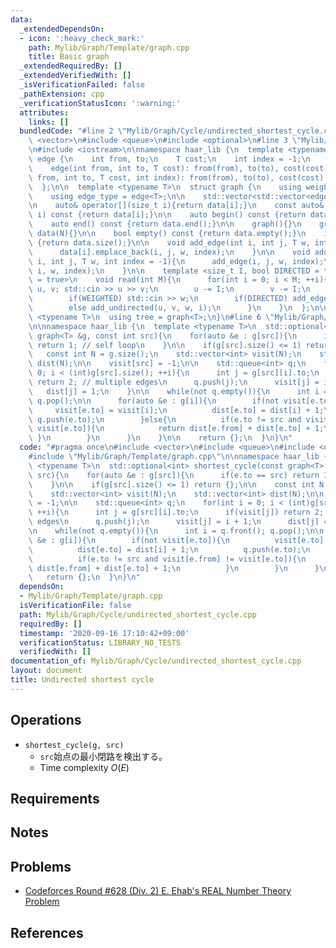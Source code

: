 ```yaml
---
data:
  _extendedDependsOn:
  - icon: ':heavy_check_mark:'
    path: Mylib/Graph/Template/graph.cpp
    title: Basic graph
  _extendedRequiredBy: []
  _extendedVerifiedWith: []
  _isVerificationFailed: false
  _pathExtension: cpp
  _verificationStatusIcon: ':warning:'
  attributes:
    links: []
  bundledCode: "#line 2 \"Mylib/Graph/Cycle/undirected_shortest_cycle.cpp\"\n#include\
    \ <vector>\n#include <queue>\n#include <optional>\n#line 3 \"Mylib/Graph/Template/graph.cpp\"\
    \n#include <iostream>\n\nnamespace haar_lib {\n  template <typename T>\n  struct\
    \ edge {\n    int from, to;\n    T cost;\n    int index = -1;\n    edge(){}\n\
    \    edge(int from, int to, T cost): from(from), to(to), cost(cost){}\n    edge(int\
    \ from, int to, T cost, int index): from(from), to(to), cost(cost), index(index){}\n\
    \  };\n\n  template <typename T>\n  struct graph {\n    using weight_type = T;\n\
    \    using edge_type = edge<T>;\n\n    std::vector<std::vector<edge<T>>> data;\n\
    \n    auto& operator[](size_t i){return data[i];}\n    const auto& operator[](size_t\
    \ i) const {return data[i];}\n\n    auto begin() const {return data.begin();}\n\
    \    auto end() const {return data.end();}\n\n    graph(){}\n    graph(int N):\
    \ data(N){}\n\n    bool empty() const {return data.empty();}\n    int size() const\
    \ {return data.size();}\n\n    void add_edge(int i, int j, T w, int index = -1){\n\
    \      data[i].emplace_back(i, j, w, index);\n    }\n\n    void add_undirected(int\
    \ i, int j, T w, int index = -1){\n      add_edge(i, j, w, index);\n      add_edge(j,\
    \ i, w, index);\n    }\n\n    template <size_t I, bool DIRECTED = true, bool WEIGHTED\
    \ = true>\n    void read(int M){\n      for(int i = 0; i < M; ++i){\n        int\
    \ u, v; std::cin >> u >> v;\n        u -= I;\n        v -= I;\n        T w = 1;\n\
    \        if(WEIGHTED) std::cin >> w;\n        if(DIRECTED) add_edge(u, v, w, i);\n\
    \        else add_undirected(u, v, w, i);\n      }\n    }\n  };\n\n  template\
    \ <typename T>\n  using tree = graph<T>;\n}\n#line 6 \"Mylib/Graph/Cycle/undirected_shortest_cycle.cpp\"\
    \n\nnamespace haar_lib {\n  template <typename T>\n  std::optional<int> shortest_cycle(const\
    \ graph<T> &g, const int src){\n    for(auto &e : g[src]){\n      if(e.to == src)\
    \ return 1; // self loop\n    }\n\n    if(g[src].size() <= 1) return {};\n\n \
    \   const int N = g.size();\n    std::vector<int> visit(N);\n    std::vector<int>\
    \ dist(N);\n\n    visit[src] = -1;\n\n    std::queue<int> q;\n    for(int i =\
    \ 0; i < (int)g[src].size(); ++i){\n      int j = g[src][i].to;\n      if(visit[j])\
    \ return 2; // multiple edges\n      q.push(j);\n      visit[j] = i + 1;\n   \
    \   dist[j] = 1;\n    }\n\n    while(not q.empty()){\n      int i = q.front();\
    \ q.pop();\n\n      for(auto &e : g[i]){\n        if(not visit[e.to]){\n     \
    \     visit[e.to] = visit[i];\n          dist[e.to] = dist[i] + 1;\n         \
    \ q.push(e.to);\n        }else{\n          if(e.to != src and visit[e.from] !=\
    \ visit[e.to]){\n            return dist[e.from] + dist[e.to] + 1;\n         \
    \ }\n        }\n      }\n    }\n\n    return {};\n  }\n}\n"
  code: "#pragma once\n#include <vector>\n#include <queue>\n#include <optional>\n\
    #include \"Mylib/Graph/Template/graph.cpp\"\n\nnamespace haar_lib {\n  template\
    \ <typename T>\n  std::optional<int> shortest_cycle(const graph<T> &g, const int\
    \ src){\n    for(auto &e : g[src]){\n      if(e.to == src) return 1; // self loop\n\
    \    }\n\n    if(g[src].size() <= 1) return {};\n\n    const int N = g.size();\n\
    \    std::vector<int> visit(N);\n    std::vector<int> dist(N);\n\n    visit[src]\
    \ = -1;\n\n    std::queue<int> q;\n    for(int i = 0; i < (int)g[src].size();\
    \ ++i){\n      int j = g[src][i].to;\n      if(visit[j]) return 2; // multiple\
    \ edges\n      q.push(j);\n      visit[j] = i + 1;\n      dist[j] = 1;\n    }\n\
    \n    while(not q.empty()){\n      int i = q.front(); q.pop();\n\n      for(auto\
    \ &e : g[i]){\n        if(not visit[e.to]){\n          visit[e.to] = visit[i];\n\
    \          dist[e.to] = dist[i] + 1;\n          q.push(e.to);\n        }else{\n\
    \          if(e.to != src and visit[e.from] != visit[e.to]){\n            return\
    \ dist[e.from] + dist[e.to] + 1;\n          }\n        }\n      }\n    }\n\n \
    \   return {};\n  }\n}\n"
  dependsOn:
  - Mylib/Graph/Template/graph.cpp
  isVerificationFile: false
  path: Mylib/Graph/Cycle/undirected_shortest_cycle.cpp
  requiredBy: []
  timestamp: '2020-09-16 17:10:42+09:00'
  verificationStatus: LIBRARY_NO_TESTS
  verifiedWith: []
documentation_of: Mylib/Graph/Cycle/undirected_shortest_cycle.cpp
layout: document
title: Undirected shortest cycle
---
```


## Operations

- `shortest_cycle(g, src)`
	- `src`始点の最小閉路を検出する。
	- Time complexity $O(E)$

## Requirements

## Notes

## Problems

- [Codeforces Round #628 (Div. 2) E. Ehab's REAL Number Theory Problem](https://codeforces.com/contest/1325/problem/E)

## References
